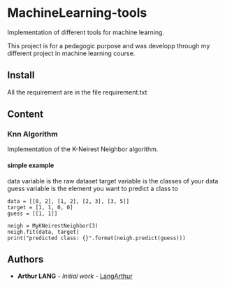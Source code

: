 # MachineLearning-tools

Implementation of different tools for machine learning.

This project is for a pedagogic purpose and was developp through my different project in machine learning course.

## Install

All the requirement are in the file requirement.txt

## Content

### Knn Algorithm

Implementation of the K-Neirest Neighbor algorithm.

#### simple example

data variable is the raw dataset
target variable is the classes of your data
guess variable is the element you want to predict a class to
```
data = [[0, 2], [1, 2], [2, 3], [3, 5]]
target = [1, 1, 0, 0]
guess = [[1, 1]]

neigh = MyKNeirestNeighbor(3)
neigh.fit(data, target)
print("predicted class: {}".format(neigh.predict(guess)))
```

## Authors

* **Arthur LANG** - *Initial work* - [LangArthur](https://github.com/LangArthur)